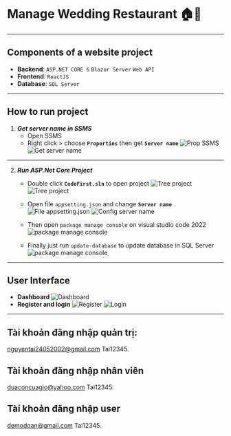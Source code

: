 #  Manage Wedding Restaurant :house::sunflower:
---
## Components of a website project
 - **Backend**: `ASP.NET CORE 6` `Blazor Server` `Web API`
 - **Frontend**: `ReactJS`
 - **Database**: `SQL Server`
 ---
## How to run project
 1. **_Get server name in SSMS_**
    - Open SSMS 
    - Right click > choose **`Properties`** then get **`Server name`**
 ![Prop SSMS](./Images/prop.png) ![Get server name](./Images/sername.png)
 ---
 2. **_Run ASP.Net Core Project_**
    - Double click **`CodeFirst.sln`** to open project
     ![Tree project](./Images/run_project.png)  ![Tree project](./Images/code2022.png)

    - Open file `appsetting.json` and change **`Server name`**
     ![File appsetting.json](./Images/json.png)   ![Config server name](./Images/change.png)

    - Then open `package manage console` on visual studio code 2022
    ![package manage console](./Images/package.png)
    
    - Finally just run `update-database` to update database in SQL Server
    ![package manage console](./Images/update.png)
---
## User Interface     

  - __Dashboard__
    ![Dashboard](./Images/UI.png)
  - __Register and login__
    ![Register](./Images/register.png) ![Login](./Images/login.png) 
---

## Tài khoản đăng nhập quản trị:
nguyentai24052002@gmail.com
Tai12345.

## Tài khoản đăng nhập nhân viên
duaconcuagio@yahoo.com
Tai12345.

## Tài khoản đăng nhập user
demodoan@gmail.com
Tai12345.
